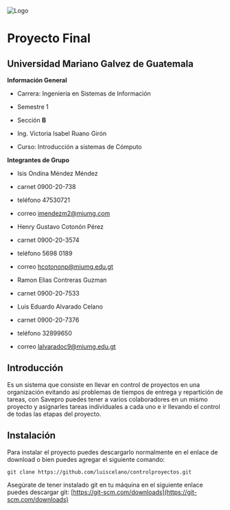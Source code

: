 ![Logo](https://firebasestorage.googleapis.com/v0/b/proyecto1-386f3.appspot.com/o/images%2Ficono1v1.png?alt=media&token=74040e76-e651-456d-b1b3-3f3159d6530a)

# Proyecto Final

## Universidad Mariano Galvez de Guatemala

**Información General**

- Carrera: Ingeniería en Sistemas de Información

- Semestre 1

- Sección **B**

- Ing. Victoria Isabel Ruano Girón

- Curso: Introducción a sistemas de Cómputo

  
  

**Integrantes de Grupo**

- Isis Ondina Méndez Méndez

- carnet 0900-20-738

- teléfono 47530721

- correo imendezm2@miumg.com

- Henry Gustavo Cotonón Pérez

- carnet 0900-20-3574

- teléfono 5698 0189

- correo hcotononp@miumg.edu.gt

- Ramon Elias Contreras Guzman

- carnet 0900-20-7533

- Luis Eduardo Alvarado Celano

- carnet 0900-20-7376

- teléfono 32899650

- correo lalvaradoc9@miumg.edu.gt

## Introducción

Es un sistema que consiste en llevar en control de proyectos en una organización evitando así problemas de tiempos de entrega y repartición de tareas, con Savepro puedes tener a varios colaboradores en un mismo proyecto y asignarles tareas individuales a cada uno e ir llevando el control de todas las etapas del proyecto.


## Instalación
Para instalar el proyecto puedes descargarlo normalmente en el enlace de download o bien puedes agregar el siguiente comando:
```
git clone https://github.com/luiscelano/controlproyectos.git
```
Asegúrate de tener instalado git en tu máquina
en el siguiente enlace puedes descargar git: [https://git-scm.com/downloads](https://git-scm.com/downloads)